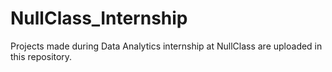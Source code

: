 # NullClass_Internship
Projects made during Data Analytics internship at NullClass are uploaded in this repository.
